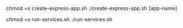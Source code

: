 chmod +x create-express-app.sh
./create-express-app.sh [app-name]

chmod +x run-services.sh
./run-services.sh

